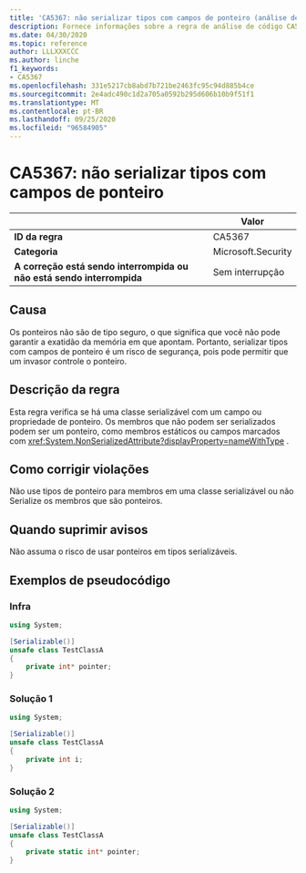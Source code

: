 ```yaml
---
title: 'CA5367: não serializar tipos com campos de ponteiro (análise de código)'
description: Fornece informações sobre a regra de análise de código CA5367, incluindo causas, como corrigir violações e quando suprimir.
ms.date: 04/30/2020
ms.topic: reference
author: LLLXXXCCC
ms.author: linche
f1_keywords:
- CA5367
ms.openlocfilehash: 331e5217cb8abd7b721be2463fc95c94d885b4ce
ms.sourcegitcommit: 2e4adc490c1d2a705a0592b295d606b10b9f51f1
ms.translationtype: MT
ms.contentlocale: pt-BR
ms.lasthandoff: 09/25/2020
ms.locfileid: "96584905"
---
```

# <a name="ca5367-do-not-serialize-types-with-pointer-fields"></a>CA5367: não serializar tipos com campos de ponteiro

| | Valor |
|-|-|
| **ID da regra** |CA5367|
| **Categoria** |Microsoft.Security|
| **A correção está sendo interrompida ou não está sendo interrompida** |Sem interrupção|

## <a name="cause"></a>Causa

Os ponteiros não são de tipo seguro, o que significa que você não pode garantir a exatidão da memória em que apontam. Portanto, serializar tipos com campos de ponteiro é um risco de segurança, pois pode permitir que um invasor controle o ponteiro.

## <a name="rule-description"></a>Descrição da regra

Esta regra verifica se há uma classe serializável com um campo ou propriedade de ponteiro. Os membros que não podem ser serializados podem ser um ponteiro, como membros estáticos ou campos marcados com <xref:System.NonSerializedAttribute?displayProperty=nameWithType> .

## <a name="how-to-fix-violations"></a>Como corrigir violações

Não use tipos de ponteiro para membros em uma classe serializável ou não Serialize os membros que são ponteiros.

## <a name="when-to-suppress-warnings"></a>Quando suprimir avisos

Não assuma o risco de usar ponteiros em tipos serializáveis.

## <a name="pseudo-code-examples"></a>Exemplos de pseudocódigo

### <a name="violation"></a>Infra

```csharp
using System;

[Serializable()]
unsafe class TestClassA
{
    private int* pointer;
}
```

### <a name="solution-1"></a>Solução 1

```csharp
using System;

[Serializable()]
unsafe class TestClassA
{
    private int i;
}
```

### <a name="solution-2"></a>Solução 2

```csharp
using System;

[Serializable()]
unsafe class TestClassA
{
    private static int* pointer;
}
```
